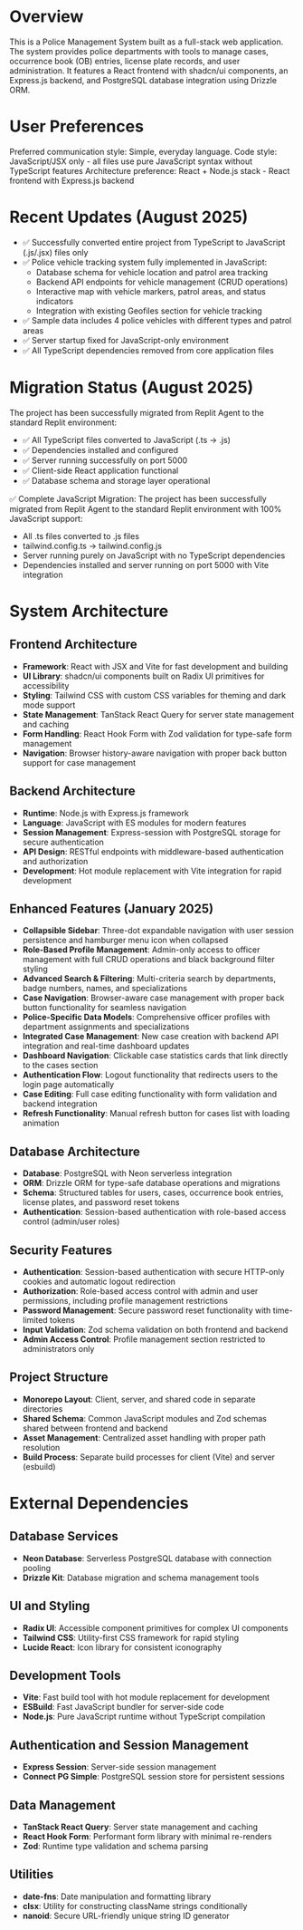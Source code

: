# Overview

This is a Police Management System built as a full-stack web application. The system provides police departments with tools to manage cases, occurrence book (OB) entries, license plate records, and user administration. It features a React frontend with shadcn/ui components, an Express.js backend, and PostgreSQL database integration using Drizzle ORM.

# User Preferences

Preferred communication style: Simple, everyday language.
Code style: JavaScript/JSX only - all files use pure JavaScript syntax without TypeScript features
Architecture preference: React + Node.js stack - React frontend with Express.js backend

# Recent Updates (August 2025)

- ✅ Successfully converted entire project from TypeScript to JavaScript (.js/.jsx) files only
- ✅ Police vehicle tracking system fully implemented in JavaScript:
  - Database schema for vehicle location and patrol area tracking
  - Backend API endpoints for vehicle management (CRUD operations)  
  - Interactive map with vehicle markers, patrol areas, and status indicators
  - Integration with existing Geofiles section for vehicle tracking
- ✅ Sample data includes 4 police vehicles with different types and patrol areas
- ✅ Server startup fixed for JavaScript-only environment
- ✅ All TypeScript dependencies removed from core application files

# Migration Status (August 2025)

The project has been successfully migrated from Replit Agent to the standard Replit environment:
- ✅ All TypeScript files converted to JavaScript (.ts → .js)
- ✅ Dependencies installed and configured
- ✅ Server running successfully on port 5000
- ✅ Client-side React application functional
- ✅ Database schema and storage layer operational

✅ Complete JavaScript Migration: The project has been successfully migrated from Replit Agent to the standard Replit environment with 100% JavaScript support:
- All .ts files converted to .js files
- tailwind.config.ts → tailwind.config.js 
- Server running purely on JavaScript with no TypeScript dependencies
- Dependencies installed and server running on port 5000 with Vite integration

# System Architecture

## Frontend Architecture
- **Framework**: React with JSX and Vite for fast development and building
- **UI Library**: shadcn/ui components built on Radix UI primitives for accessibility
- **Styling**: Tailwind CSS with custom CSS variables for theming and dark mode support
- **State Management**: TanStack React Query for server state management and caching
- **Form Handling**: React Hook Form with Zod validation for type-safe form management
- **Navigation**: Browser history-aware navigation with proper back button support for case management

## Backend Architecture
- **Runtime**: Node.js with Express.js framework
- **Language**: JavaScript with ES modules for modern features
- **Session Management**: Express-session with PostgreSQL storage for secure authentication
- **API Design**: RESTful endpoints with middleware-based authentication and authorization
- **Development**: Hot module replacement with Vite integration for rapid development

## Enhanced Features (January 2025)
- **Collapsible Sidebar**: Three-dot expandable navigation with user session persistence and hamburger menu icon when collapsed
- **Role-Based Profile Management**: Admin-only access to officer management with full CRUD operations and black background filter styling
- **Advanced Search & Filtering**: Multi-criteria search by departments, badge numbers, names, and specializations
- **Case Navigation**: Browser-aware case management with proper back button functionality for seamless navigation
- **Police-Specific Data Models**: Comprehensive officer profiles with department assignments and specializations
- **Integrated Case Management**: New case creation with backend API integration and real-time dashboard updates
- **Dashboard Navigation**: Clickable case statistics cards that link directly to the cases section
- **Authentication Flow**: Logout functionality that redirects users to the login page automatically
- **Case Editing**: Full case editing functionality with form validation and backend integration
- **Refresh Functionality**: Manual refresh button for cases list with loading animation

## Database Architecture
- **Database**: PostgreSQL with Neon serverless integration
- **ORM**: Drizzle ORM for type-safe database operations and migrations
- **Schema**: Structured tables for users, cases, occurrence book entries, license plates, and password reset tokens
- **Authentication**: Session-based authentication with role-based access control (admin/user roles)

## Security Features
- **Authentication**: Session-based authentication with secure HTTP-only cookies and automatic logout redirection
- **Authorization**: Role-based access control with admin and user permissions, including profile management restrictions
- **Password Management**: Secure password reset functionality with time-limited tokens
- **Input Validation**: Zod schema validation on both frontend and backend
- **Admin Access Control**: Profile management section restricted to administrators only

## Project Structure
- **Monorepo Layout**: Client, server, and shared code in separate directories
- **Shared Schema**: Common JavaScript modules and Zod schemas shared between frontend and backend
- **Asset Management**: Centralized asset handling with proper path resolution
- **Build Process**: Separate build processes for client (Vite) and server (esbuild)

# External Dependencies

## Database Services
- **Neon Database**: Serverless PostgreSQL database with connection pooling
- **Drizzle Kit**: Database migration and schema management tools

## UI and Styling
- **Radix UI**: Accessible component primitives for complex UI components
- **Tailwind CSS**: Utility-first CSS framework for rapid styling
- **Lucide React**: Icon library for consistent iconography

## Development Tools
- **Vite**: Fast build tool with hot module replacement for development
- **ESBuild**: Fast JavaScript bundler for server-side code
- **Node.js**: Pure JavaScript runtime without TypeScript compilation

## Authentication and Session Management
- **Express Session**: Server-side session management
- **Connect PG Simple**: PostgreSQL session store for persistent sessions

## Data Management
- **TanStack React Query**: Server state management and caching
- **React Hook Form**: Performant form library with minimal re-renders
- **Zod**: Runtime type validation and schema parsing

## Utilities
- **date-fns**: Date manipulation and formatting library
- **clsx**: Utility for constructing className strings conditionally
- **nanoid**: Secure URL-friendly unique string ID generator